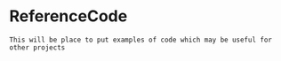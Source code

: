 # ReferenceCode
`This will be place to put examples of code which may be useful for other projects`
